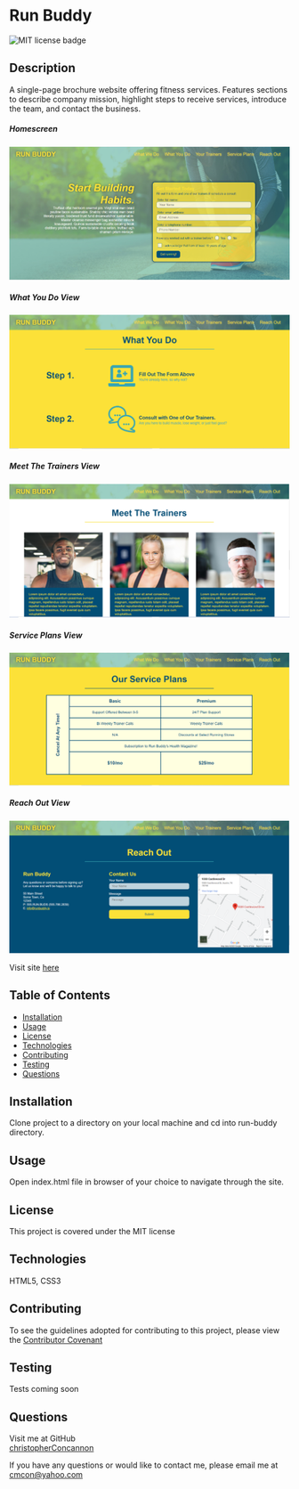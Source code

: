 # Run Buddy

![MIT license badge](https://img.shields.io/badge/license-MIT-green)

## Description
A single-page brochure website offering fitness services.  Features sections to describe company mission, highlight steps to receive services, introduce the team, and contact the business.

##### Homescreen
![Homescreen Screenshot](./assets/images/screenshot.png)
##### What You Do View
![What You Do View Screenshot](./assets/images/screenshot2.png)
##### Meet The Trainers View
![Meet The Trainers View Screenshot](./assets/images/screenshot3.png)
##### Service Plans View
![Service Plans View Screenshot](./assets/images/screenshot4.png)
##### Reach Out View
![Reach Out View Screenshot](./assets/images/screenshot5.png)

Visit site [here](https://christopherconcannon.github.io/run-buddy/)

## Table of Contents
  * [Installation](#installation)
  * [Usage](#usage)
  * [License](#license)
  * [Technologies](#technologies)
  * [Contributing](#contributing)
  * [Testing](#testing)
  * [Questions](#questions)
  
## Installation
Clone project to a directory on your local machine and cd into run-buddy directory. 

## Usage
Open index.html file in browser of your choice to navigate through the site.

## License 
This project is covered under the MIT license 

## Technologies 
HTML5, CSS3

## Contributing
To see the guidelines adopted for contributing to this project, please view the [Contributor Covenant](https://www.contributor-covenant.org/version/2/0/code_of_conduct/code_of_conduct.txt)

## Testing
Tests coming soon

## Questions
Visit me at GitHub  
[christopherConcannon](https://github.com/christopherConcannon)
  
If you have any questions or would like to contact me, please email me at  
[cmcon@yahoo.com](mailto:cmcon@yahoo.com)

